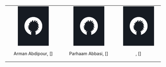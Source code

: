 <br></br>
<table align='center'>
<tr>
<td align="center" style="width:400px"><img src="static/assets/img/photo.png" width="100" title="Arman Abdipour"><p>Arman Abdipour, []</p></td>
<td align="center" style="width:400px"><img src="static/assets/img/photo.png" width="100" title="Parhaam Abbasi"><p>Parhaam Abbasi, []</p></td>
<td align="center" style="width:400px"><img src="static/assets/img/photo.png" width="100" title=" "><p>, []</p></td>
</tr>
</table>